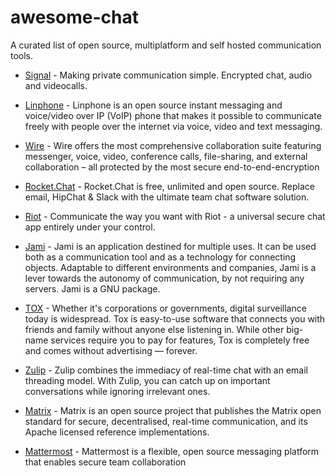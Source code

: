 # awesome-chat
A curated list of open source, multiplatform and self hosted communication tools.

* [Signal](https://signal.org/) - Making private communication simple. Encrypted chat, audio and videocalls.

* [Linphone](https://www.linphone.org/) - Linphone is an open source instant messaging and voice/video over IP (VoIP) phone that makes it possible to communicate freely with people over the internet via voice, video and text messaging.

* [Wire](https://wire.com/) - Wire offers the most comprehensive collaboration suite featuring messenger, voice, video, conference calls, file-sharing, and external collaboration – all protected by the most secure end-to-end-encryption

* [Rocket.Chat](https://rocket.chat/) - Rocket.Chat is free, unlimited and open source. Replace email, HipChat & Slack with the ultimate team chat software solution.

* [Riot](https://about.riot.im/) - Communicate the way you want with Riot - a universal secure chat app entirely under your control.

* [Jami](https://jami.net/) - Jami is an application destined for multiple uses. It can be used both as a communication tool and as a technology for connecting objects. Adaptable to different environments and companies, Jami is a lever towards the autonomy of communication, by not requiring any servers. Jami is a GNU package.

* [TOX](https://tox.chat/) - Whether it's corporations or governments, digital surveillance today is widespread. Tox is easy-to-use software that connects you with friends and family without anyone else listening in. While other big-name services require you to pay for features, Tox is completely free and comes without advertising — forever.

* [Zulip](https://zulipchat.com/) - Zulip combines the immediacy of real-time chat with an email threading model. With Zulip, you can catch up on important conversations while ignoring irrelevant ones. 

* [Matrix](https://matrix.org) - Matrix is an open source project that publishes the Matrix open standard for secure, decentralised, real-time communication, and its Apache licensed reference implementations.

* [Mattermost](https://mattermost.com/) - Mattermost is a flexible, open source messaging platform that enables secure team collaboration
